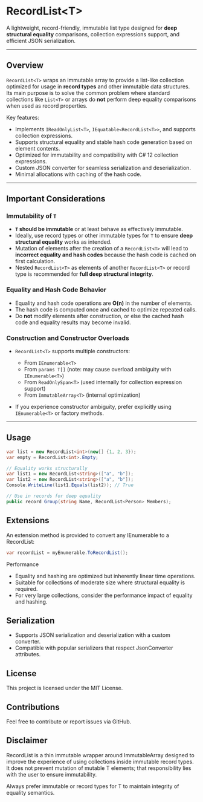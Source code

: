 # RecordList\<T>

A lightweight, record-friendly, immutable list type designed for **deep structural equality** comparisons, collection expressions support, and efficient JSON serialization.

---

## Overview

`RecordList<T>` wraps an immutable array to provide a list-like collection optimized for usage in **record types** and other immutable data structures. Its main purpose is to solve the common problem where standard collections like `List<T>` or arrays do **not** perform deep equality comparisons when used as record properties.

Key features:

- Implements `IReadOnlyList<T>`, `IEquatable<RecordList<T>>`, and supports collection expressions.
- Supports structural equality and stable hash code generation based on element contents.
- Optimized for immutability and compatibility with C# 12 collection expressions.
- Custom JSON converter for seamless serialization and deserialization.
- Minimal allocations with caching of the hash code.

---

## Important Considerations

### Immutability of `T`

- **`T` should be immutable** or at least behave as effectively immutable.  
- Ideally, use record types or other immutable types for `T` to ensure **deep structural equality** works as intended.
- Mutation of elements after the creation of a `RecordList<T>` will lead to **incorrect equality and hash codes** because the hash code is cached on first calculation.
- Nested `RecordList<T>` as elements of another `RecordList<T>` or record type is recommended for **full deep structural integrity**.

### Equality and Hash Code Behavior

- Equality and hash code operations are **O(n)** in the number of elements.
- The hash code is computed once and cached to optimize repeated calls.
- Do **not** modify elements after construction, or else the cached hash code and equality results may become invalid.

### Construction and Constructor Overloads

- `RecordList<T>` supports multiple constructors:  
  - From `IEnumerable<T>`  
  - From `params T[]` (note: may cause overload ambiguity with `IEnumerable<T>`)  
  - From `ReadOnlySpan<T>` (used internally for collection expression support)  
  - From `ImmutableArray<T>` (internal optimization)

- If you experience constructor ambiguity, prefer explicitly using `IEnumerable<T>` or factory methods.

---

## Usage

```csharp
var list = new RecordList<int>(new[] {1, 2, 3});
var empty = RecordList<int>.Empty;

// Equality works structurally
var list1 = new RecordList<string>(["a", "b"]);
var list2 = new RecordList<string>(["a", "b"]);
Console.WriteLine(list1.Equals(list2)); // True

// Use in records for deep equality
public record Group(string Name, RecordList<Person> Members);
```

## Extensions
An extension method is provided to convert any IEnumerable<T> to a RecordList<T>:
```csharp
var recordList = myEnumerable.ToRecordList();
```

Performance
- Equality and hashing are optimized but inherently linear time operations.
- Suitable for collections of moderate size where structural equality is required.
- For very large collections, consider the performance impact of equality and hashing.

## Serialization
- Supports JSON serialization and deserialization with a custom converter.
- Compatible with popular serializers that respect JsonConverter attributes.

## License
This project is licensed under the MIT License.

## Contributions
Feel free to contribute or report issues via GitHub.

## Disclaimer
RecordList<T> is a thin immutable wrapper around ImmutableArray<T> designed to improve the experience of using collections inside immutable record types. It does not prevent mutation of mutable T elements; that responsibility lies with the user to ensure immutability.

Always prefer immutable or record types for T to maintain integrity of equality semantics.
